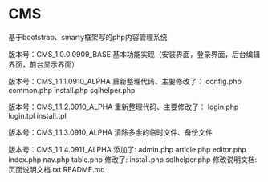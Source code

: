 # CMS
基于bootstrap、smarty框架写的php内容管理系统


版本号：CMS_1.0.0.0909_BASE
基本功能实现（安装界面，登录界面，后台编辑界面，前台显示界面）

版本号：CMS_1.1.1.0910_ALPHA
重新整理代码、主要修改了：
config.php
common.php
install.php
sqlhelper.php

版本号：CMS_1.1.2.0910_ALPHA
重新整理代码、主要修改了：
login.php
login.tpl
install.tpl

版本号：CMS_1.1.3.0910_ALPHA
清除多余的临时文件、备份文件

版本号：CMS_1.1.4.0911_ALPHA
添加了:
admin.php
article.php
editor.php
index.php
nav.php
table.php
修改了:
install.php
sqlhelper.php
修改说明文档:
页面说明文档.txt
README.md